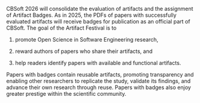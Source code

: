 CBSoft 2026 will consolidate the evaluation of artifacts and the assignment of Artifact Badges. As in 2025, the PDFs of papers with successfully evaluated artifacts will receive badges for publication as an official part of CBSoft. The goal of the Artifact Festival is to

1. promote Open Science in Software Engineering research,

2. reward authors of papers who share their artifacts, and

3. help readers identify papers with available and functional artifacts.

Papers with badges contain reusable artifacts, promoting transparency and enabling other researchers to replicate the study, validate its findings, and advance their own research through reuse. Papers with badges also enjoy greater prestige within the scientific community.